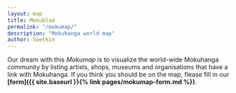 ```yaml
---
layout: map
title: Mokublad
permalink: "/mokumap/"
description: "Mokuhanga world map"
author: Soetkin
---
```

Our dream with this _Mokumap_ is to visualize the world-wide Mokuhanga community by listing artists, shops, museums and organisations that have a link with Mokuhanga. If you think you should be on the map, flease fill in our **[form]({{ site.baseurl }}{% link pages/mokumap-form.md %})**.  

